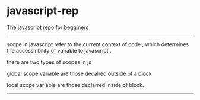 # javascript-rep
The javascript repo for begginers

------------------------------------------
scope in javascript refer to the current context of code , which determines the accessinbility of variable to javascript .

there are two types of scopes in js

global scope variable are those decalred outside of a block

local scope variable are those declarred inside of block.
 
--------------------------------------